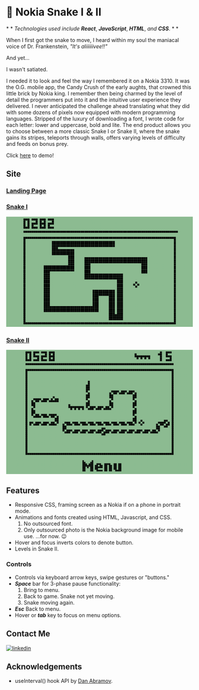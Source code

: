 # 🐍 Nokia Snake I & II
\* *  *Technologies used include* ***React***, ***JavaScript***, ***HTML***, *and* ***CSS***. * * 

<!-- [<img width="900px" src="public/images/screenshot.png"/>](https://nokia-snake-jupiter-desphy.vercel.app/) -->
When I first got the snake to move, I heard within my soul the maniacal voice of Dr. Frankenstein, *"It's aliiiiiivee!!"*

And yet...

I wasn't satiated.

I needed it to look and feel the way I remembered it on a Nokia 3310. It was the O.G. mobile app, the Candy Crush of the early aughts, that crowned this little brick by Nokia king. I remember then being charmed by the level of detail the programmers put into it and the intuitive user experience they delivered. I never anticipated the challenge ahead translating what they did with some dozens of pixels now equipped with modern programming languages. Stripped of the luxury of downloading a font, I wrote code for each letter: lower and uppercase, bold and lite. The end product allows you to choose between a more classic Snake I or Snake II, where the snake gains its stripes, teleports through walls, offers varying levels of difficulty and feeds on bonus prey.

Click [here](https://nokia-snake-jupiter-desphy.vercel.app/) to demo!

## Site

### [Landing Page](https://nokia-snake-jupiter-desphy.vercel.app/)

### [Snake I](https://nokia-snake-jupiter-desphy.vercel.app/snake1)

[<img width="800px" src="src/screenshots/snake-1.png"/>](https://nokia-snake-jupiter-desphy.vercel.app/snake1)

### [Snake II](https://nokia-snake-jupiter-desphy.vercel.app/snake2)

[<img width="800px" src="src/screenshots/snake-2-screenshot.png"/>](https://nokia-snake-jupiter-desphy.vercel.app/snake2)

## Features

- Responsive CSS, framing screen as a Nokia if on a phone in portrait mode.
- Animations and fonts created using HTML, Javascript, and CSS.
    1. No outsourced font.
    2. Only outsourced photo is the Nokia background image for mobile use. ...for now. 😉
- Hover and focus inverts colors to denote button.
- Levels in Snake II.

### Controls

- Controls via keyboard arrow keys, swipe gestures or "buttons."
- ***Space*** bar for 3-phase pause functionality:
    1. Bring to menu.
    2. Back to game. Snake not yet moving.
    3. Snake moving again.
- ***Esc*** Back to menu.
- Hover or ***tab*** key to focus on menu options.
  
## Contact Me
<!-- [![portfolio](https://img.shields.io/badge/my_portfolio-000?style=for-the-badge&logo=ko-fi&logoColor=white)](https://nokia-snake-jupiter-desphy.vercel.app/) -->

[![linkedin](https://img.shields.io/badge/linkedin-0A66C2?style=for-the-badge&logo=linkedin&logoColor=white)](https://www.linkedin.com/in/jupiterdesphy/)

## Acknowledgements

- useInterval() hook API by [Dan Abramov](https://overreacted.io/making-setinterval-declarative-with-react-hooks/).

